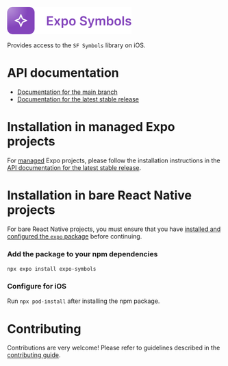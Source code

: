 <p>
  <a href="https://docs.expo.dev/versions/latest/sdk/symbols/">
    <img
      src="../../.github/resources/expo-symbols.svg"
      alt="expo-symbols"
      height="64" />
  </a>
</p>

Provides access to the `SF Symbols` library on iOS.

# API documentation

- [Documentation for the main branch](https://github.com/expo/expo/blob/main/docs/pages/versions/unversioned/sdk/symbols.mdx)
- [Documentation for the latest stable release](https://docs.expo.dev/versions/latest/sdk/symbols/)

# Installation in managed Expo projects

For [managed](https://docs.expo.dev/archive/managed-vs-bare/) Expo projects, please follow the installation instructions in the [API documentation for the latest stable release](https://docs.expo.dev/versions/latest/sdk/symbols/).

# Installation in bare React Native projects

For bare React Native projects, you must ensure that you have [installed and configured the `expo` package](https://docs.expo.dev/bare/installing-expo-modules/) before continuing.

### Add the package to your npm dependencies

```
npx expo install expo-symbols
```

### Configure for iOS

Run `npx pod-install` after installing the npm package.

# Contributing

Contributions are very welcome! Please refer to guidelines described in the [contributing guide](https://github.com/expo/expo#contributing).
